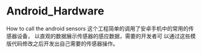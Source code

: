 # Android_Hardware
How to call the android sensors
这个工程简单的调用了安卓手机中的常用的传感器设备，
以直观的数据展示传感器的感应数据，需要的开发者可
以通过这些模版代码修改之后开发出自己需要的传感器操作。
